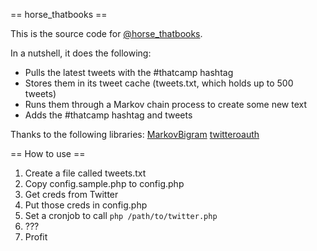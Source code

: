 == horse_thatbooks ==

This is the source code for [@horse_thatbooks](http://twitter.com/horse_thatbooks).

In a nutshell, it does the following:

* Pulls the latest tweets with the #thatcamp hashtag
* Stores them in its tweet cache (tweets.txt, which holds up to 500 tweets)
* Runs them through a Markov chain process to create some new text
* Adds the #thatcamp hashtag and tweets

Thanks to the following libraries:
[MarkovBigram](https://github.com/robertkleffner/MarkovBigram)
[twitteroauth](https://github.com/abraham/twitteroauth)

== How to use ==
1. Create a file called tweets.txt
1. Copy config.sample.php to config.php
1. Get creds from Twitter
1. Put those creds in config.php
1. Set a cronjob to call `php /path/to/twitter.php`
1. ???
1. Profit
